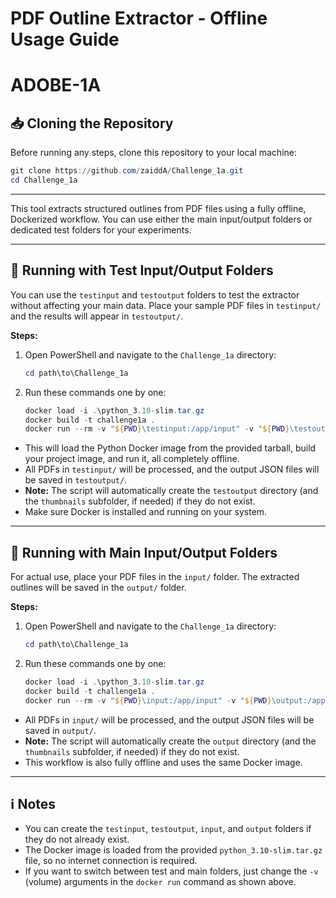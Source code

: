 # PDF Outline Extractor - Offline Usage Guide

# ADOBE-1A

## 📥 Cloning the Repository

Before running any steps, clone this repository to your local machine:

```powershell
git clone https://github.com/zaiddA/Challenge_1a.git
cd Challenge_1a
```

---

This tool extracts structured outlines from PDF files using a fully offline, Dockerized workflow. You can use either the main input/output folders or dedicated test folders for your experiments.

---

## 🧪 Running with Test Input/Output Folders

You can use the `testinput` and `testoutput` folders to test the extractor without affecting your main data. Place your sample PDF files in `testinput/` and the results will appear in `testoutput/`.

**Steps:**

1. Open PowerShell and navigate to the `Challenge_1a` directory:

   ```powershell
   cd path\to\Challenge_1a
   ```

2. Run these commands one by one:
   ```powershell
   docker load -i .\python_3.10-slim.tar.gz
   docker build -t challenge1a .
   docker run --rm -v "${PWD}\testinput:/app/input" -v "${PWD}\testoutput:/app/output" challenge1a
   ```

- This will load the Python Docker image from the provided tarball, build your project image, and run it, all completely offline.
- All PDFs in `testinput/` will be processed, and the output JSON files will be saved in `testoutput/`.
- **Note:** The script will automatically create the `testoutput` directory (and the `thumbnails` subfolder, if needed) if they do not exist.
- Make sure Docker is installed and running on your system.

---

## 📂 Running with Main Input/Output Folders

For actual use, place your PDF files in the `input/` folder. The extracted outlines will be saved in the `output/` folder.

**Steps:**

1. Open PowerShell and navigate to the `Challenge_1a` directory:

   ```powershell
   cd path\to\Challenge_1a
   ```

2. Run these commands one by one:
   ```powershell
   docker load -i .\python_3.10-slim.tar.gz
   docker build -t challenge1a .
   docker run --rm -v "${PWD}\input:/app/input" -v "${PWD}\output:/app/output" challenge1a
   ```

- All PDFs in `input/` will be processed, and the output JSON files will be saved in `output/`.
- **Note:** The script will automatically create the `output` directory (and the `thumbnails` subfolder, if needed) if they do not exist.
- This workflow is also fully offline and uses the same Docker image.

---

## ℹ️ Notes

- You can create the `testinput`, `testoutput`, `input`, and `output` folders if they do not already exist.
- The Docker image is loaded from the provided `python_3.10-slim.tar.gz` file, so no internet connection is required.
- If you want to switch between test and main folders, just change the `-v` (volume) arguments in the `docker run` command as shown above.

